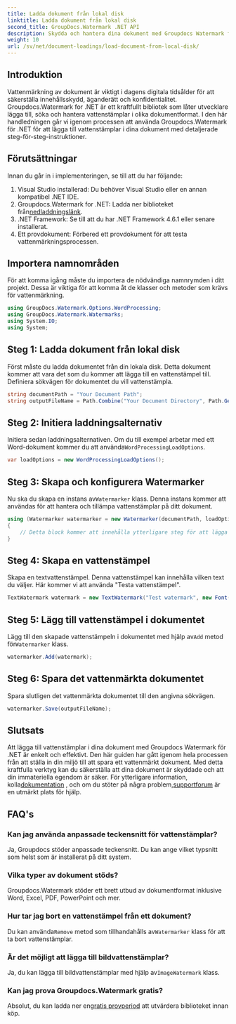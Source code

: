```yaml
---
title: Ladda dokument från lokal disk
linktitle: Ladda dokument från lokal disk
second_title: GroupDocs.Watermark .NET API
description: Skydda och hantera dina dokument med Groupdocs Watermark for .NET. Följ vår detaljerade guide för att lägga till vattenstämplar sömlöst.
weight: 10
url: /sv/net/document-loadings/load-document-from-local-disk/
---
```

## Introduktion
Vattenmärkning av dokument är viktigt i dagens digitala tidsålder för att säkerställa innehållsskydd, äganderätt och konfidentialitet. Groupdocs.Watermark for .NET är ett kraftfullt bibliotek som låter utvecklare lägga till, söka och hantera vattenstämplar i olika dokumentformat. I den här handledningen går vi igenom processen att använda Groupdocs.Watermark för .NET för att lägga till vattenstämplar i dina dokument med detaljerade steg-för-steg-instruktioner.
## Förutsättningar
Innan du går in i implementeringen, se till att du har följande:
1. Visual Studio installerad: Du behöver Visual Studio eller en annan kompatibel .NET IDE.
2.  Groupdocs.Watermark for .NET: Ladda ner biblioteket från[nedladdningslänk](https://releases.groupdocs.com/Watermark/net/).
3. .NET Framework: Se till att du har .NET Framework 4.6.1 eller senare installerat.
4. Ett provdokument: Förbered ett provdokument för att testa vattenmärkningsprocessen.
## Importera namnområden
För att komma igång måste du importera de nödvändiga namnrymden i ditt projekt. Dessa är viktiga för att komma åt de klasser och metoder som krävs för vattenmärkning.
```csharp
using GroupDocs.Watermark.Options.WordProcessing;
using GroupDocs.Watermark.Watermarks;
using System.IO;
using System;
```
## Steg 1: Ladda dokument från lokal disk
Först måste du ladda dokumentet från din lokala disk. Detta dokument kommer att vara det som du kommer att lägga till en vattenstämpel till.
Definiera sökvägen för dokumentet du vill vattenstämpla.
```csharp
string documentPath = "Your Document Path";
string outputFileName = Path.Combine("Your Document Directory", Path.GetFileName(documentPath));
```
## Steg 2: Initiera laddningsalternativ
 Initiera sedan laddningsalternativen. Om du till exempel arbetar med ett Word-dokument kommer du att använda`WordProcessingLoadOptions`.
```csharp
var loadOptions = new WordProcessingLoadOptions();
```
## Steg 3: Skapa och konfigurera Watermarker
 Nu ska du skapa en instans av`Watermarker` klass. Denna instans kommer att användas för att hantera och tillämpa vattenstämplar på ditt dokument.
```csharp
using (Watermarker watermarker = new Watermarker(documentPath, loadOptions))
{
    // Detta block kommer att innehålla ytterligare steg för att lägga till och spara vattenstämpeln
}
```
## Steg 4: Skapa en vattenstämpel
Skapa en textvattenstämpel. Denna vattenstämpel kan innehålla vilken text du väljer. Här kommer vi att använda "Testa vattenstämpel".
```csharp
TextWatermark watermark = new TextWatermark("Test watermark", new Font("Arial", 12));
```
## Steg 5: Lägg till vattenstämpel i dokumentet
Lägg till den skapade vattenstämpeln i dokumentet med hjälp av`Add` metod för`Watermarker` klass.
```csharp
watermarker.Add(watermark);
```
## Steg 6: Spara det vattenmärkta dokumentet
Spara slutligen det vattenmärkta dokumentet till den angivna sökvägen.
```csharp
watermarker.Save(outputFileName);
```

## Slutsats
Att lägga till vattenstämplar i dina dokument med Groupdocs Watermark för .NET är enkelt och effektivt. Den här guiden har gått igenom hela processen från att ställa in din miljö till att spara ett vattenmärkt dokument. Med detta kraftfulla verktyg kan du säkerställa att dina dokument är skyddade och att din immateriella egendom är säker. 
 För ytterligare information, kolla[dokumentation](https://tutorials.groupdocs.com/Watermark/net/) , och om du stöter på några problem,[supportforum](https://forum.groupdocs.com/c/watermark/19) är en utmärkt plats för hjälp. 
## FAQ's
### Kan jag använda anpassade teckensnitt för vattenstämplar?
Ja, Groupdocs stöder anpassade teckensnitt. Du kan ange vilket typsnitt som helst som är installerat på ditt system.
### Vilka typer av dokument stöds?
Groupdocs.Watermark stöder ett brett utbud av dokumentformat inklusive Word, Excel, PDF, PowerPoint och mer.
### Hur tar jag bort en vattenstämpel från ett dokument?
 Du kan använda`Remove` metod som tillhandahålls av`Watermarker` klass för att ta bort vattenstämplar.
### Är det möjligt att lägga till bildvattenstämplar?
 Ja, du kan lägga till bildvattenstämplar med hjälp av`ImageWatermark` klass.
### Kan jag prova Groupdocs.Watermark gratis?
 Absolut, du kan ladda ner en[gratis provperiod](https://releases.groupdocs.com/) att utvärdera biblioteket innan köp.